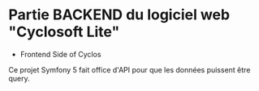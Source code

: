 # Partie BACKEND du logiciel web "Cyclosoft Lite"

- Frontend Side of Cyclos

Ce projet Symfony 5 fait office d'API pour que les données puissent
être query.